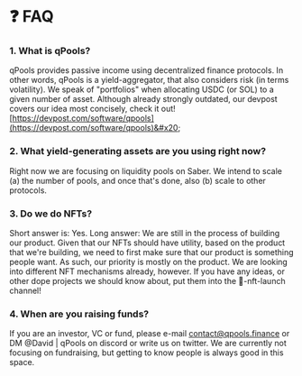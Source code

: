 # ❓ FAQ

### 1. What is qPools?&#x20;

qPools provides passive income using decentralized finance protocols. In other words, qPools is a yield-aggregator, that also considers risk (in terms volatility). We speak of "portfolios" when allocating USDC (or SOL) to a given number of asset. Although already strongly outdated, our devpost covers our idea most concisely, check it out! [https://devpost.com/software/qpools](https://devpost.com/software/qpools)&#x20;



### 2. What yield-generating assets are you using right now?&#x20;

Right now we are focusing on liquidity pools on Saber. We intend to scale (a) the number of pools, and once that's done, also (b) scale to other protocols.&#x20;



### 3. Do we do NFTs?&#x20;

Short answer is: Yes. Long answer: We are still in the process of building our product. Given that our NFTs should have utility, based on the product that we're building, we need to first make sure that our product is something people want. As such, our priority is mostly on the product. We are looking into different NFT mechanisms already, however. If you have any ideas, or other dope projects we should know about, put them into the 🚀-nft-launch channel!&#x20;



### 4. When are you raising funds?&#x20;

If you are an investor, VC or fund, please e-mail contact@qpools.finance or DM @David | qPools on discord or write us on twitter. We are currently not focusing on fundraising, but getting to know people is always good in this space.

